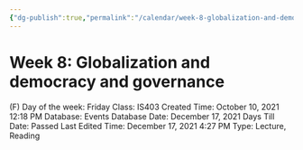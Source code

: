 ```yaml
---
{"dg-publish":true,"permalink":"/calendar/week-8-globalization-and-democracy-and-governance/"}
---
```


# Week 8: Globalization and democracy and governance

(F) Day of the week: Friday
Class: IS403
Created Time: October 10, 2021 12:18 PM
Database: Events Database
Date: December 17, 2021
Days Till Date: Passed
Last Edited Time: December 17, 2021 4:27 PM
Type: Lecture, Reading